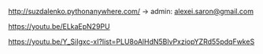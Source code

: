 http://suzdalenko.pythonanywhere.com/ -> admin: alexei.saron@gmail.com

https://youtu.be/ELkaEpN29PU




https://youtu.be/Y_SiIgxc-xI?list=PLU8oAlHdN5BlvPxziopYZRd55pdqFwkeS